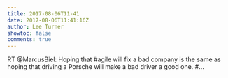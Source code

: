 ```yaml
---
title: 2017-08-06T11-41
date: 2017-08-06T11:41:16Z
author: Lee Turner
showtoc: false
comments: true
---
```


RT @MarcusBiel: Hoping that #agile will fix a bad company is the same as hoping that driving a Porsche will make a bad driver a good one. #…

